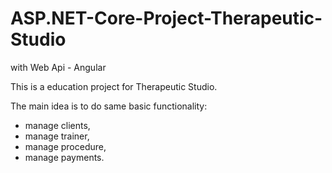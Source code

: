 # ASP.NET-Core-Project-Therapeutic-Studio
with Web Api - Angular

This is a education project for Therapeutic Studio. 

The main idea is to do same basic functionality:
- manage clients,
- manage trainer,
- manage procedure,
- manage payments.
